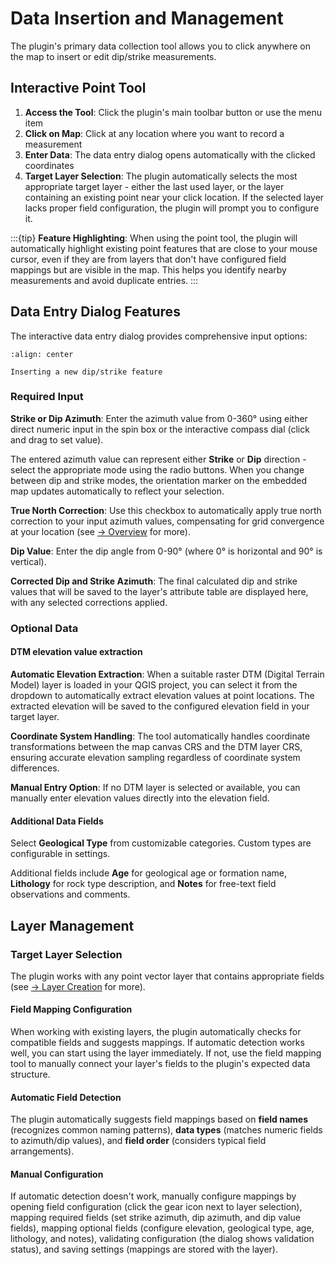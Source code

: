 # Data Insertion and Management

The plugin's primary data collection tool allows you to click anywhere on the map to insert or edit dip/strike measurements.

## Interactive Point Tool

1. **Access the Tool**: Click the plugin's main toolbar button or use the menu item
2. **Click on Map**: Click at any location where you want to record a measurement
3. **Enter Data**: The data entry dialog opens automatically with the clicked coordinates
4. **Target Layer Selection**: The plugin automatically selects the most appropriate target layer - either the last used layer, or the layer containing an existing point near your click location. If the selected layer lacks proper field configuration, the plugin will prompt you to configure it.

:::{tip}
**Feature Highlighting**: When using the point tool, the plugin will automatically highlight existing point features that are close to your mouse cursor, even if they are from layers that don't have configured field mappings but are visible in the map. This helps you identify nearby measurements and avoid duplicate entries.
:::

## Data Entry Dialog Features

The interactive data entry dialog provides comprehensive input options:

```{figure} ../static/insert_point.png
:align: center

Inserting a new dip/strike feature
```

### Required Input

**Strike or Dip Azimuth**: Enter the azimuth value from 0-360° using either direct numeric input in the spin box or the interactive compass dial (click and drag to set value).

The entered azimuth value can represent either **Strike** or **Dip** direction - select the appropriate mode using the radio buttons. When you change between dip and strike modes, the orientation marker on the embedded map updates automatically to reflect your selection.

**True North Correction**: Use this checkbox to automatically apply true north correction to your input azimuth values, compensating for grid convergence at your location (see [→ Overview](overview.md) for more).

**Dip Value**: Enter the dip angle from 0-90° (where 0° is horizontal and 90° is vertical).

**Corrected Dip and Strike Azimuth**: The final calculated dip and strike values that will be saved to the layer's attribute table are displayed here, with any selected corrections applied.

### Optional Data

#### DTM elevation value extraction

**Automatic Elevation Extraction**: When a suitable raster DTM (Digital Terrain Model) layer is loaded in your QGIS project, you can select it from the dropdown to automatically extract elevation values at point locations. The extracted elevation will be saved to the configured elevation field in your target layer.

**Coordinate System Handling**: The tool automatically handles coordinate transformations between the map canvas CRS and the DTM layer CRS, ensuring accurate elevation sampling regardless of coordinate system differences.

**Manual Entry Option**: If no DTM layer is selected or available, you can manually enter elevation values directly into the elevation field.

#### Additional Data Fields

Select **Geological Type** from customizable categories. Custom types are configurable in settings.

Additional fields include **Age** for geological age or formation name, **Lithology** for rock type description, and **Notes** for free-text field observations and comments.

## Layer Management

### Target Layer Selection

The plugin works with any point vector layer that contains appropriate fields (see [→ Layer Creation](layer-creation.md) for more).

#### Field Mapping Configuration

When working with existing layers, the plugin automatically checks for compatible fields and suggests mappings. If automatic detection works well, you can start using the layer immediately. If not, use the field mapping tool to manually connect your layer's fields to the plugin's expected data structure.

#### Automatic Field Detection

The plugin automatically suggests field mappings based on **field names** (recognizes common naming patterns), **data types** (matches numeric fields to azimuth/dip values), and **field order** (considers typical field arrangements).

#### Manual Configuration

If automatic detection doesn't work, manually configure mappings by opening field configuration (click the gear icon next to layer selection), mapping required fields (set strike azimuth, dip azimuth, and dip value fields), mapping optional fields (configure elevation, geological type, age, lithology, and notes), validating configuration (the dialog shows validation status), and saving settings (mappings are stored with the layer).
